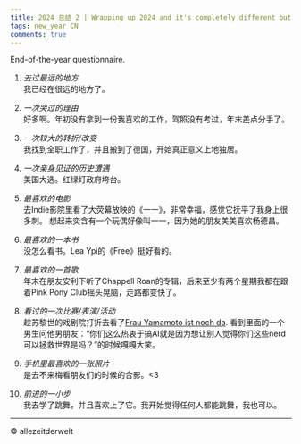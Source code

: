 ```yaml
---
title: 2024 总结 2 | Wrapping up 2024 and it's completely different but it's still wrapping up 2024
tags: new_year CN
comments: true
---
```


End-of-the-year questionnaire.
<!--more-->

1. *去过最远的地方*  
我已经在很远的地方了。

2. *一次哭过的理由*  
好多啊。年初没有拿到一份我喜欢的工作，驾照没有考过，年末差点分手了。

3. *一次较大的转折/改变*  
我找到全职工作了，并且搬到了德国，开始真正意义上地独居。

4. *一次亲身见证的历史遭遇*  
美国大选。红绿灯政府垮台。

5. *最喜欢的电影*  
去Indie影院里看了大荧幕放映的《一一》，非常幸福，感觉它抚平了我身上很多刺。
想起来奕含有一个玩偶好像叫一一，因为她的朋友美美喜欢杨德昌。

7. *最喜欢的一本书*  
没怎么看书。Lea Ypi的《Free》挺好看的。

8. *最喜欢的一首歌*  
年末在朋友安利下听了Chappell Roan的专辑，后来至少有两个星期我都在跟着Pink Pony Club摇头晃脑，走路都变快了。

9. *看过的一次比赛/表演/活动*  
趁苏黎世的戏剧院打折去看了[Frau Yamamoto ist noch da](https://www.schauspielhaus.ch/de/kalender/30435/frau-yamamoto-ist-noch-da). 看到里面的一个男生问他男朋友：“你们这么热衷于搞AI就是因为想让别人觉得你们这些nerd可以拯救世界是吗？”的时候嘎嘎大笑。

10. *手机里最喜欢的一张照片*  
是去不来梅看朋友们的时候的合影。<3

11. *前进的一小步*  
我去学了跳舞，并且喜欢上了它。我开始觉得任何人都能跳舞，我也可以。

---
© allezeitderwelt
